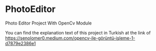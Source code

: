 # PhotoEditor
Photo Editor Project With OpenCv Module

You can find the explanation text of this project in Turkish at the link of https://senolomer0.medium.com/opencv-i̇le-görüntü-i̇şleme-1-d7879e2386e1
